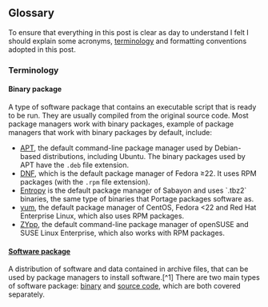 ## Glossary
To ensure that everything in this post is clear as day to understand I felt I should explain some acronyms, [terminology](#binary-package) and formatting conventions adopted in this post.

### Terminology
#### Binary package
A type of software package that contains an executable script that is ready to be run. They are usually compiled from the original source code. Most package managers work with binary packages, example of package managers that work with binary packages by default, include:
* [APT](https://en.wikipedia.org/wiki/Advanced_Packaging_Tool), the default command-line package manager used by Debian-based distributions, including Ubuntu. The binary packages used by APT have the `.deb` file extension.
* [DNF](https://en.wikipedia.org/wiki/DNF_(software)), which is the default package manager of Fedora &geq;22. It uses RPM packages (with the `.rpm` file extension).
* [Entropy](https://en.wikipedia.org/wiki/Entropy_(package_manager)) is the default package manager of Sabayon and uses `.tbz2` binaries, the same type of binaries that Portage packages software as.
* [yum](https://en.wikipedia.org/wiki/Yellowdog_Updater,_Modified), the default package manager of CentOS, Fedora &lt;22 and Red Hat Enterprise Linux, which also uses RPM packages.
* [ZYpp](https://en.wikipedia.org/wiki/ZYpp), the default command-line package manager of openSUSE and SUSE Linux Enterprise, which also works with RPM packages.

#### [Software package](https://en.wikipedia.org/wiki/Package_manager)
A distribution of software and data contained in archive files, that can be used by package managers to install software.[^1] There are two main types of software package: [binary](#binary-package) and [source code](#source-package), which are both covered separately.
